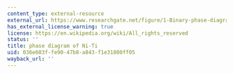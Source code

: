 ```yaml
---
content_type: external-resource
external_url: https://www.researchgate.net/figure/1-Binary-phase-diagram-of-NiTi-alloys_fig3_327619762
has_external_license_warning: true
license: https://en.wikipedia.org/wiki/All_rights_reserved
status: ''
title: phase diagram of Ni-Ti
uid: 036e603f-fe90-47b8-a843-f1e31800ff05
wayback_url: ''
---
```

